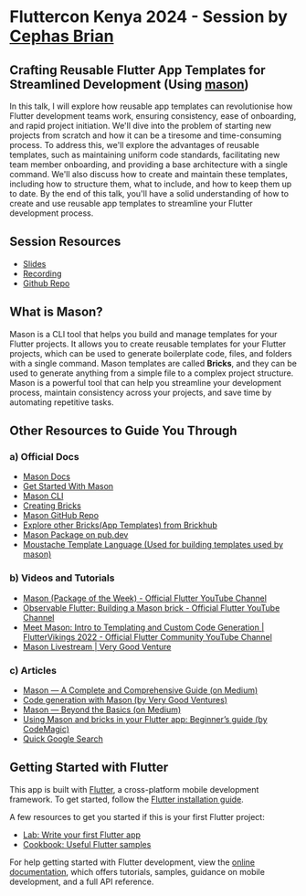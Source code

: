 # Fluttercon Kenya 2024 - Session by [Cephas Brian](https://xephas.me/community)

## Crafting Reusable Flutter App Templates for Streamlined Development (Using [mason](https://pub.dev/packages/mason))

In this talk, I will explore how reusable app templates can revolutionise how Flutter development teams work, ensuring consistency, ease of onboarding, and rapid project initiation. We'll dive into the problem of starting new projects from scratch and how it can be a tiresome and time-consuming process. To address this, we'll explore the advantages of reusable templates, such as maintaining uniform code standards, facilitating new team member onboarding, and providing a base architecture with a single command. We'll also discuss how to create and maintain these templates, including how to structure them, what to include, and how to keep them up to date. By the end of this talk, you'll have a solid understanding of how to create and use reusable app templates to streamline your Flutter development process.

## Session Resources

- [Slides](.)
- [Recording](.)
- [Github Repo](https://github.com/xephas-official/FlutterconKE24)

## What is Mason?

Mason is a CLI tool that helps you build and manage templates for your Flutter projects. It allows you to create reusable templates for your Flutter projects, which can be used to generate boilerplate code, files, and folders with a single command. Mason templates are called **Bricks**, and they can be used to generate anything from a simple file to a complex project structure. Mason is a powerful tool that can help you streamline your development process, maintain consistency across your projects, and save time by automating repetitive tasks.

## Other Resources to Guide You Through

### a) Official Docs

- [Mason Docs](https://docs.brickhub.dev/category/getting-started)
- [Get Started With Mason](https://docs.brickhub.dev/)
- [Mason CLI](https://github.com/felangel/mason/tree/master/packages/mason_cli)
- [Creating Bricks](https://docs.brickhub.dev/category/creating-bricks)
- [Mason GitHub Repo](https://github.com/felangel/mason)
- [Explore other Bricks(App Templates) from Brickhub](https://brickhub.dev/)
- [Mason Package on pub.dev](https://pub.dev/packages/mason)
- [Moustache Template Language (Used for building templates used by mason)](https://mustache.github.io/mustache.5.html)

### b) Videos and Tutorials

- [Mason (Package of the Week) - Official Flutter YouTube Channel](https://youtu.be/qjA0JFiPMnQ?si=eQe2MbtnRKWBdEyO)
- [Observable Flutter: Building a Mason brick - Official Flutter YouTube Channel](https://www.youtube.com/live/o8B1EfcUisw?si=jBdLeDopGkNFw2N2)
- [Meet Mason: Intro to Templating and Custom Code Generation | FlutterVikings 2022 - Official Flutter Community YouTube Channel](https://youtu.be/LXhgiF5HiQg?si=bzf3k9EtED4_559e)
- [Mason Livestream | Very Good Venture](https://www.youtube.com/live/G4PTjA6tpTU?si=FOVor3612PsDHcH8)

### c) Articles

- [Mason — A Complete and Comprehensive Guide (on Medium)](https://medium.com/@hadiyaaamir222/mason-a-complete-and-comprehensive-guide-caadee474d18)
- [Code generation with Mason (by Very Good Ventures)](https://verygood.ventures/blog/code-generation-with-mason)
- [Mason — Beyond the Basics (on Medium)](https://medium.com/@hadiyaaamir222/mason-beyond-the-basics-732ff7042d8e)
- [Using Mason and bricks in your Flutter app: Beginner’s guide (by CodeMagic)](https://blog.codemagic.io/mason-cli/)
- [Quick Google Search](https://www.google.com/search?q=mason+flutter)

## Getting Started with Flutter

This app is built with [Flutter](https://flutter.dev/), a cross-platform mobile development framework. To get started, follow the [Flutter installation guide](https://flutter.dev/docs/get-started/install).

A few resources to get you started if this is your first Flutter project:

- [Lab: Write your first Flutter app](https://docs.flutter.dev/get-started/codelab)
- [Cookbook: Useful Flutter samples](https://docs.flutter.dev/cookbook)

For help getting started with Flutter development, view the
[online documentation](https://docs.flutter.dev/), which offers tutorials,
samples, guidance on mobile development, and a full API reference.
